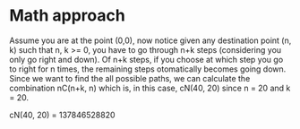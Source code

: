 # Math approach

Assume you are at the point (0,0), now notice given any destination point (n, k) such that n, k >= 0, you have to go through n+k steps 
(considering you only go right and down). Of n+k steps, if you choose at which step you go to right for n times, the remaining steps 
otomatically becomes going down. Since we want to find the all possible paths, we can calculate the combination nC(n+k, n) which is, in 
this case, cN(40, 20) since n = 20 and k = 20.

cN(40, 20) = 137846528820
